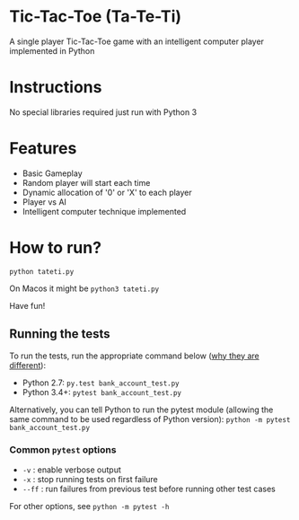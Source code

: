 # Tic-Tac-Toe (Ta-Te-Ti)

A single player Tic-Tac-Toe game with an intelligent computer player implemented in Python

# Instructions

No special libraries required just run with Python 3

# Features

* Basic Gameplay
* Random player will start each time
* Dynamic allocation of '0' or 'X' to each player
* Player vs AI
* Intelligent computer technique implemented

# How to run?

` python tateti.py `

On Macos it might be ` python3 tateti.py `

Have fun!


## Running the tests

To run the tests, run the appropriate command below ([why they are different](https://github.com/pytest-dev/pytest/issues/1629#issue-161422224)):

- Python 2.7: `py.test bank_account_test.py`
- Python 3.4+: `pytest bank_account_test.py`

Alternatively, you can tell Python to run the pytest module (allowing the same command to be used regardless of Python version):
`python -m pytest bank_account_test.py`

### Common `pytest` options

- `-v` : enable verbose output
- `-x` : stop running tests on first failure
- `--ff` : run failures from previous test before running other test cases

For other options, see `python -m pytest -h`